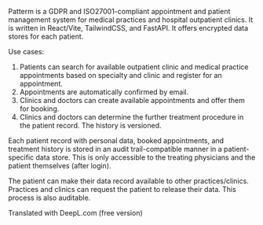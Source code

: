 Patterm is a GDPR and ISO27001-compliant appointment and patient management system for medical practices and hospital outpatient clinics. It is written in React/Vite, TailwindCSS, and FastAPI. It offers encrypted data stores for each patient.

Use cases:
1. Patients can search for available outpatient clinic and medical practice appointments based on specialty and clinic and register for an appointment.
2. Appointments are automatically confirmed by email.
3. Clinics and doctors can create available appointments and offer them for booking.
4. Clinics and doctors can determine the further treatment procedure in the patient record. The history is versioned.

Each patient record with personal data, booked appointments, and treatment history is stored in an audit trail-compatible manner in a patient-specific data store. This is only accessible to the treating physicians and the patient themselves (after login).

The patient can make their data record available to other practices/clinics. Practices and clinics can request the patient to release their data. This process is also auditable.

Translated with DeepL.com (free version)
